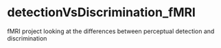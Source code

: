 # detectionVsDiscrimination_fMRI
fMRI project looking at the differences between perceptual detection and discrimination
